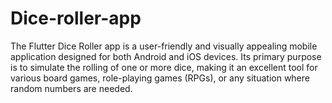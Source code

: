 # Dice-roller-app
The Flutter Dice Roller app is a user-friendly and visually appealing mobile application designed for both Android and iOS devices. Its primary purpose is to simulate the rolling of one or more dice, making it an excellent tool for various board games, role-playing games (RPGs), or any situation where random numbers are needed.
